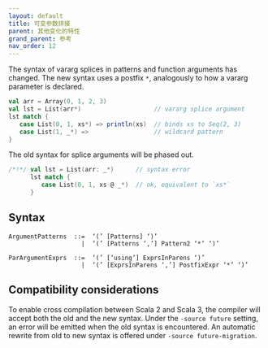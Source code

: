 ```yaml
---
layout: default
title: 可变参数拼接
parent: 其他变化的特性
grand_parent: 参考
nav_order: 12
---
```


The syntax of vararg splices in patterns and function arguments has changed. The new syntax uses a postfix `*`,  analogously to how a vararg parameter is declared.

```scala
val arr = Array(0, 1, 2, 3)
val lst = List(arr*)                    // vararg splice argument
lst match {
   case List(0, 1, xs*) => println(xs)  // binds xs to Seq(2, 3)
   case List(1, _*) =>                  // wildcard pattern
}
```

The old syntax for splice arguments will be phased out.

```scala
/*!*/ val lst = List(arr: _*)      // syntax error
      lst match {
         case List(0, 1, xs @ _*)  // ok, equivalent to `xs*`
      }
```

## Syntax

```ebnf
ArgumentPatterns  ::=  ‘(’ [Patterns] ‘)’
                    |  ‘(’ [Patterns ‘,’] Pattern2 ‘*’ ‘)’

ParArgumentExprs  ::=  ‘(’ [‘using’] ExprsInParens ‘)’
                    |  ‘(’ [ExprsInParens ‘,’] PostfixExpr ‘*’ ‘)’
```

## Compatibility considerations

To enable cross compilation between Scala 2 and Scala 3, the compiler will
accept both the old and the new syntax. Under the `-source future` setting, an error
will be emitted when the old syntax is encountered. An automatic rewrite from old
to new syntax is offered under `-source future-migration`.
